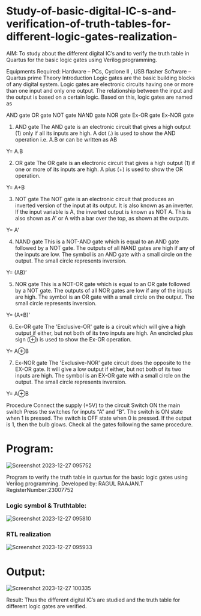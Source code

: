# Study-of-basic-digital-IC-s-and-verification-of-truth-tables-for-different-logic-gates-realization-
 AIM:
To study about the different digital IC’s and to verify the truth table in Quartus for the basic logic gates using Verilog programming.

Equipments Required:
Hardware – PCs, Cyclone II , USB flasher
Software – Quartus prime
Theory
Introduction
Logic gates are the basic building blocks of any digital system. Logic gates are electronic circuits having one or more than one input and only one output. The relationship between the input and the output is based on a certain logic. Based on this, logic gates are named as

AND gate
OR gate
NOT gate
NAND gate
NOR gate
Ex-OR gate
Ex-NOR gate
1) AND gate
The AND gate is an electronic circuit that gives a high output (1) only if all its inputs are high. A dot (.) is used to show the AND operation i.e. A.B or can be written as AB

Y= A.B

2) OR gate
The OR gate is an electronic circuit that gives a high output (1) if one or more of its inputs are high. A plus (+) is used to show the OR operation.

Y= A+B

3) NOT gate
The NOT gate is an electronic circuit that produces an inverted version of the input at its output. It is also known as an inverter. If the input variable is A, the inverted output is known as NOT A. This is also shown as A' or A with a bar over the top, as shown at the outputs.

Y= A'

4) NAND gate
This is a NOT-AND gate which is equal to an AND gate followed by a NOT gate. The outputs of all NAND gates are high if any of the inputs are low. The symbol is an AND gate with a small circle on the output. The small circle represents inversion.

Y= (AB)’

5) NOR gate
This is a NOT-OR gate which is equal to an OR gate followed by a NOT gate. The outputs of all NOR gates are low if any of the inputs are high. The symbol is an OR gate with a small circle on the output. The small circle represents inversion.

Y= (A+B)’

6) Ex-OR gate
The 'Exclusive-OR' gate is a circuit which will give a high output if either, but not both of its two inputs are high. An encircled plus sign (⊕) is used to show the Ex-OR operation.

Y= A⊕B

7) Ex-NOR gate
The 'Exclusive-NOR' gate circuit does the opposite to the EX-OR gate. It will give a low output if either, but not both of its two inputs are high. The symbol is an EX-OR gate with a small circle on the output. The small circle represents inversion.

Y= A⊕B

Procedure
Connect the supply (+5V) to the circuit
Switch ON the main switch
Press the switches for inputs “A” and “B”. The switch is ON state when 1 is pressed. The switch is OFF state when 0 is pressed.
If the output is 1, then the bulb glows.
Check all the gates following the same procedure.
# Program:
![Screenshot 2023-12-27 095752](https://github.com/RAGULRAAJAN/DE.EXP.01/assets/147473144/21e80e73-221a-4c09-bf7f-211ef4e285c5)


Program to verify the truth table in quartus for the basic logic gates using Verilog programming.
Developed by: RAGUL RAAJAN.T
RegisterNumber:23007752

### Logic symbol & Truthtable:
![Screenshot 2023-12-27 095810](https://github.com/RAGULRAAJAN/DE.EXP.01/assets/147473144/b4e9e6af-5446-43c4-9a6e-067c968fced1)

### RTL realization
![Screenshot 2023-12-27 095933](https://github.com/RAGULRAAJAN/DE.EXP.01/assets/147473144/6f2a310d-e7de-4cdd-a305-501a4691cfb6)


# Output:
![Screenshot 2023-12-27 100335](https://github.com/RAGULRAAJAN/DE.EXP.01/assets/147473144/c1c41b6d-d22b-4dc9-a907-367fb3360b9f)

Result:
Thus the different digital IC’s are studied and the truth table for different logic gates are verified.
